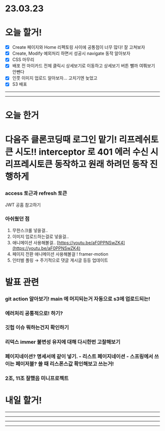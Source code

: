 # 23.03.23

# 오늘 할거!

- [x]  Create 페이지와 Home 리펙토링 사이에 공통점이 너무 많다! 잘 고쳐보자
- [x]  Create, Modify 예외처리 하면서 성공시 navigate 동작 알아보자
- [x]  CSS 마무리
- [x]  배포 전 마이카드 전체 클릭시 상세보기로 이동하고 상세보기 버튼 뺄까 여쭤보기 안뺀다
- [x]  인풋 이미지 업로드 알아보자… 고치기엔 늦었고
- [x]  S3 배포

---

---

# 오늘 한거

# 다음주 클론코딩때 로그인 맡기! 리프레쉬토큰 시도!! interceptor 로 401 에러 수신 시 리프레시토큰 동작하고 원래 하려던 동작 진행하게

### access 토근과 refresh 토큰

JWT 공홈 참고하기

### 아쉬웠던 점

1. 무한스크롤 넣을걸..
2. 이미지 업로드하는걸로 넣을걸..
3. 애니메이션 사용해볼걸..  [https://youtu.be/aF0PPNSwZK4](https://youtu.be/aF0PPNSwZK4)
4. 페이지 전환 애니메이션 사용해볼걸 ! framer-motion
5. 인터벌 폴링 → 주기적으로 댓글 게시글 등등 업데이트

# 발표 관련

### git action 알아보기! main 에 머지되는거 자동으로 s3에 업로드되는!

### 에러처리 공통적으로! 하기?

### 깃헙 이슈 뭐하는건지 확인하기

### 리덕스 immer 불변성 유지에 대해 다시한번 고찰해보기

### 페이지네이션? 명세서에 같이 넣기. - 리스트 페이지네이션 - 스프링에서 쓰이는 페이저블? 쓸 때 리스폰스값 확인해보고 쓰는거!

### 2조, 11조 잘했음 미니프로젝트

# 내일 할거!

---

---

---

---